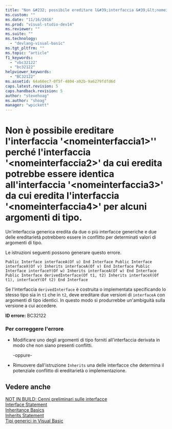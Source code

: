```yaml
---
title: "Non &#232; possibile ereditare l&#39;interfaccia &#39;&lt;nomeinterfaccia1&gt;&#39;&#39; perch&#233; l&#39;interfaccia &#39;&lt;nomeinterfaccia2&gt;&#39; da cui eredita potrebbe essere identica all&#39;interfaccia &#39;&lt;nomeinterfaccia3&gt;&#39; da cui eredita l&#39;interfaccia &#39;&lt;nomeinterfaccia4&gt;&#39; per alcuni argomenti di tipo. | Microsoft Docs"
ms.custom: ""
ms.date: "11/16/2016"
ms.prod: "visual-studio-dev14"
ms.reviewer: ""
ms.suite: ""
ms.technology: 
  - "devlang-visual-basic"
ms.tgt_pltfrm: ""
ms.topic: "article"
f1_keywords: 
  - "vbc32122"
  - "bc32122"
helpviewer_keywords: 
  - "BC32122"
ms.assetid: 64a66ec7-0f5f-4804-a92b-9a6279fdfd6d
caps.latest.revision: 5
caps.handback.revision: 5
author: "stevehoag"
ms.author: "shoag"
manager: "wpickett"
---
```

# Non &#232; possibile ereditare l&#39;interfaccia &#39;&lt;nomeinterfaccia1&gt;&#39;&#39; perch&#233; l&#39;interfaccia &#39;&lt;nomeinterfaccia2&gt;&#39; da cui eredita potrebbe essere identica all&#39;interfaccia &#39;&lt;nomeinterfaccia3&gt;&#39; da cui eredita l&#39;interfaccia &#39;&lt;nomeinterfaccia4&gt;&#39; per alcuni argomenti di tipo.
Un'interfaccia generica eredita da due o più interfacce generiche e due delle ereditarietà potrebbero essere in conflitto per determinati valori di argomenti di tipo.  
  
 Le istruzioni seguenti possono generare questo errore.  
  
```  
Public Interface interfaceA(Of u) End Interface Public Interface interfaceX(Of v) Inherits interfaceA(Of v) End Interface Public Interface interfaceY(Of w) Inherits interfaceA(Of w) End Interface Public Interface derivedInterface(Of t1, t2) Inherits interfaceX(Of t1), interfaceY(Of t2) End Interface  
```  
  
 Se l'interfaccia `derivedInterface` è costruita o implementata specificando lo stesso tipo sia in `t1` che in `t2`, deve ereditare due versioni di `interfaceA` con argomenti di tipo identici. In questo modo si produrrebbe un'ambiguità sulla versione a cui accedere.  
  
 **ID errore:** BC32122  
  
### Per correggere l'errore  
  
-   Modificare uno degli argomenti di tipo forniti all'interfaccia derivata in modo che non siano presenti conflitti.  
  
     \-oppure\-  
  
-   Rimuovere dall'istruzione `Inherits` una delle interfacce che determina il potenziale conflitto di ereditarietà o implementazione.  
  
## Vedere anche  
 [NOT IN BUILD: Cenni preliminari sulle interfacce](http://msdn.microsoft.com/it-it/f96bb470-c1b8-4c73-89bc-6f536b798da1)   
 [Interface Statement](/dotnet/visual-basic/language-reference/statements/interface-statement)   
 [Inheritance Basics](/dotnet/visual-basic/programming-guide/language-features/objects-and-classes/inheritance-basics)   
 [Inherits Statement](/dotnet/visual-basic/language-reference/statements/inherits-statement)   
 [Tipi generici in Visual Basic](/dotnet/visual-basic/programming-guide/language-features/data-types/generic-types)